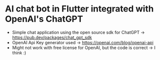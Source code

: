 # AI chat bot in Flutter integrated with OpenAI's ChatGPT

- Simple chat application using the open source sdk for ChatGPT -> https://pub.dev/packages/chat_gpt_sdk
- OpenAI Api Key generator used -> https://openai.com/blog/openai-api
- Might not work with free license for OpenAI, but the code is correct -> I think :)

